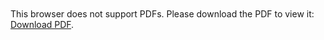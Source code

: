 <object data="https://www.sciencedirect.com/science/article/pii/S0045782521001894"
type="application/pdf"
width="700px"
height="700px">
    <embed src="https://www.sciencedirect.com/science/article/pii/S0045782521001894">
        <p>This browser does not support PDFs. Please download the PDF to view it: <a href="https://www.sciencedirect.com/science/article/pii/S0045782521001894">Download PDF</a>.</p>
    </embed>
</object>

